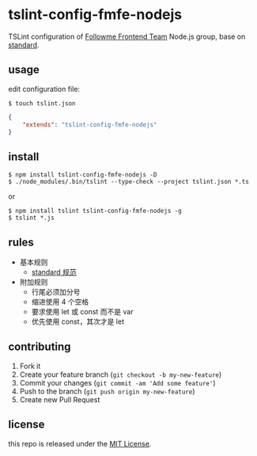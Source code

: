 # tslint-config-fmfe-nodejs

TSLint configuration of [Followme Frontend Team](https://github.com/fmfe)
Node.js group, base on [standard](https://github.com/standard/standard).

## usage

edit configuration file:

```
$ touch tslint.json
```
```json
{
    "extends": "tslint-config-fmfe-nodejs"
}
```

## install

```
$ npm install tslint-config-fmfe-nodejs -D
$ ./node_modules/.bin/tslint --type-check --project tslint.json *.ts
```
or
```
$ npm install tslint tslint-config-fmfe-nodejs -g
$ tslint *.js
```

## rules

*   基本规则
    *   [standard 规范](https://standardjs.com/rules-zhcn.html)
*   附加规则
    *   行尾必须加分号
    *   缩进使用 4 个空格
    *   要求使用 let 或 const 而不是 var
    *   优先使用 const，其次才是 let

## contributing
1. Fork it
2. Create your feature branch (`git checkout -b my-new-feature`)
3. Commit your changes (`git commit -am 'Add some feature'`)
4. Push to the branch (`git push origin my-new-feature`)
5. Create new Pull Request

## license
this repo is released under the [MIT License](http://www.opensource.org/licenses/MIT).
